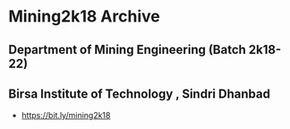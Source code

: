 # Mining2k18 Archive
## Department of Mining Engineering (Batch 2k18-22)
## Birsa Institute of Technology , Sindri Dhanbad
- https://bit.ly/mining2k18

